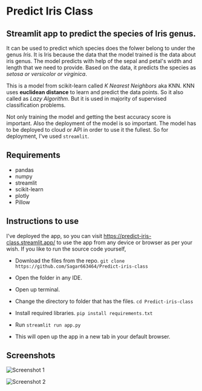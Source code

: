# Predict Iris Class


## Streamlit app to predict the species of Iris genus.

It can be used to predict which species does the folwer belong to under the genus *Iris*. It is Iris because the data that the model trained is the data about iris genus. The model predicts with help of the sepal and petal's width and length that we need to provide. Based on the data, it predicts the species as *setosa or versicolor or virginica*. 

This is a model from scikit-learn called *K Nearest Neighbors* aka KNN. KNN uses **euclidean distance** to learn and predict the data points. So it also called as *Lazy Algorithm*. But it is used in majority of supervised classification problems. 

Not only training the model and getting the best accuracy score is important. Also the deployment of the model is so important. The model has to be deployed to cloud or API in order to use it the fullest. So for deployment, I've used `streamlit`. 

## Requirements
- pandas
- numpy
- streamlit
- scikit-learn
- plotly
- Pillow


## Instructions to use
I've deployed the app, so you can visit https://predict-iris-class.streamlit.app/ to use the app from any device or browser as per your wish. If you like to run the source code yourself, 
- Download the files from the repo.   `git clone https://github.com/Sagar663464/Predict-iris-class`
  
- Open the folder in any IDE.
- Open up terminal.
- Change the directory to folder that has the files. `cd Predict-iris-class`

- Install required libraries.  `pip install requirements.txt`
  
- Run `streamlit run app.py`
- This will open up the app in a new tab in your default browser.

## Screenshots
![Screenshot 1](https://github.com/Sagar663464/Predict-iris-class/assets/65543059/247ac2b4-3391-4ff9-b094-ce888ee47de0)


![Screenshot 2](https://github.com/Sagar663464/Predict-iris-class/assets/65543059/256a9e36-683e-4270-82ef-886a60b102da)
